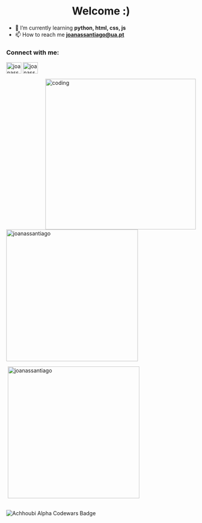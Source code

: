 <h1 align="center">Welcome :)</h1>

- 🌱 I’m currently learning **python, html, css, js** 
- 📫 How to reach me **joanassantiago@ua.pt**

<h3 align="left">Connect with me:</h3>

<p align="left">
<a href="https://twitter.com/joanassantiago" target="blank"><img align="center" src="https://raw.githubusercontent.com/rahuldkjain/github-profile-readme-generator/master/src/images/icons/Social/twitter.svg" alt="joanassantiago" height="30" width="40" /></a>
<a href="https://instagram.com/joanassantiago" target="blank"><img align="center" src="https://raw.githubusercontent.com/rahuldkjain/github-profile-readme-generator/master/src/images/icons/Social/instagram.svg" alt="joanassantiago" height="30" width="40" /></a>
</p>

<img align="right" alt="coding" width="400" src="https://media.tenor.com/BJ-9w-MUVCMAAAAC/tis100-sad.gif">

<p>&nbsp;<img align="center" width="350" src="https://github-readme-stats.vercel.app/api?username=joanassantiago&show_icons=true&theme=react&locale=en" alt="joanassantiago" /></p>

<p>&nbsp;<img align="center" width="350" src="https://github-readme-stats.vercel.app/api/top-langs/?username=joanassantiago&layout=compact&show_icons=true&theme=react&locale=en" alt="joanassantiago" /></p>

<!-- <p>&nbsp;<img align="center" width="350" src="https://github-readme-stats.vercel.app/api/top-langs?username=joanassantiago&show_icons=true&theme=react&locale=en" alt="joanassantiago" <p>&nbsp; -->

<br>
<img src="https://www.codewars.com/users/joanassantiago/badges/large" alt="Achhoubi Alpha Codewars Badge">
